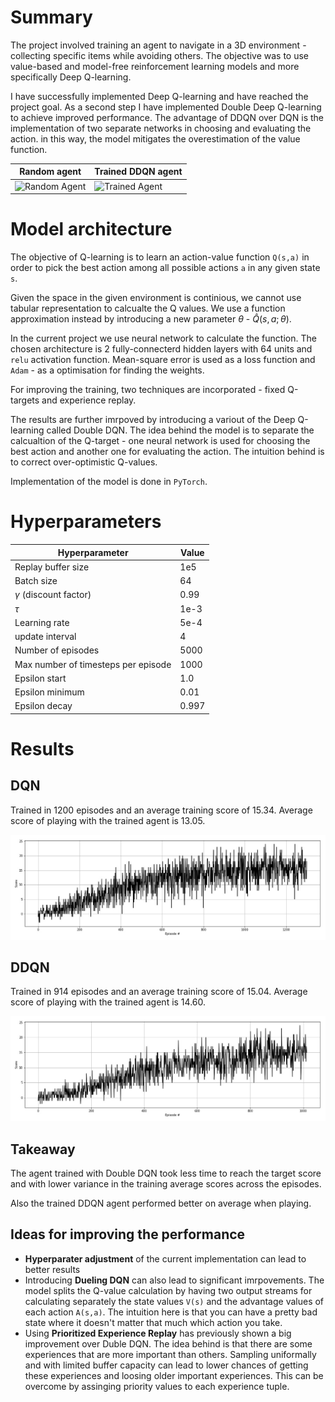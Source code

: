 

# Summary
The project involved training an agent to navigate in a 3D environment - collecting specific items while avoiding others. The objective was to use value-based and model-free reinforcement learning models and more specifically Deep Q-learning.

I have successfully implemented Deep Q-learning and have reached the project goal. As a second step I have implemented Double Deep Q-learning to achieve improved performance. The advantage of DDQN over DQN is the implementation of two separate networks in choosing and evaluating the action. in this way, the model mitigates the overestimation of the value function.

|Random agent|Trained DDQN agent|
|------------|-------------|
|![Random Agent](gifs/random_agent.gif)|![Trained Agent](gifs/trained_agent.gif)|

# Model architecture
The objective of Q-learning is to learn an action-value function `Q(s,a)` in order to pick the best action among all possible actions `a` in any given state `s`.

Given the space in the given environment is continious, we cannot use tabular representation to calcualte the Q values. We use a function approximation instead by introducing a new parameter $\theta$ - $\hat{Q} (s, a; \theta)$.

In the current project we use neural network to calculate the function. The chosen architecture is 2 fully-connecterd hidden layers with 64 units and `relu` activation function. Mean-square error is used as a loss function and `Adam` - as a optimisation for finding the weights.

For improving the training, two techniques are incorporated -
fixed Q-targets and experience replay.

The results are further imrpoved by introducing a variout of the Deep Q-learning called Double DQN. The idea behind the model is to separate the calcualtion of the Q-target - one neural network is used for choosing the best action and another one for evaluating the action. The intuition behind is to correct over-optimistic Q-values.

Implementation of the model is done in `PyTorch`.

# Hyperparameters

| Hyperparameter                      | Value |
| ----------------------------------- | ----- |
| Replay buffer size                  | 1e5   |
| Batch size                          | 64    |
| $\gamma$ (discount factor)          | 0.99  |
| $\tau$                              | 1e-3  |
| Learning rate                       | 5e-4  |
| update interval                     | 4     |
| Number of episodes                  | 5000  |
| Max number of timesteps per episode | 1000  |
| Epsilon start                       | 1.0   |
| Epsilon minimum                     | 0.01  |
| Epsilon decay                       | 0.997 |

# Results

## DQN
Trained in 1200 episodes and an average training score of 15.34. Average score of playing with the trained agent is 13.05.

![DQN Results](dqn_training_results.jpg)

## DDQN
Trained in 914 episodes and an average training score of 15.04. Average score of playing with the trained agent is 14.60.

![DDQN Results](ddqn_training_results.jpg)

## Takeaway
The agent trained with Double DQN took less time to reach the target score and with lower variance in the training average scores across the episodes.

Also the trained DDQN agent performed better on average when playing.

## Ideas for improving the performance
- **Hyperparater adjustment** of the current implementation can lead to better results
- Introducing **Dueling DQN** can also lead to significant imrpovements. The model splits the Q-value calculation by having two output streams for calculating separately the state values `V(s)` and the advantage values of each action `A(s,a)`. The intuition here is that you can have a pretty bad state where it doesn't matter that much which action you take.
- Using **Prioritized Experience Replay** has previously shown a big improvement over Duble DQN. The idea behind is that there are some experiences that are more important than others. Sampling uniformally and with limited buffer capacity can lead to lower chances of getting these experiences and loosing older important experiences. This can be overcome by assinging priority values to each experience tuple.
